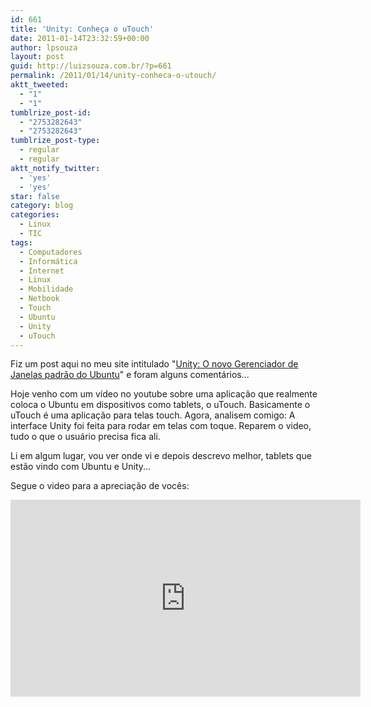 ```yaml
---
id: 661
title: 'Unity: Conheça o uTouch'
date: 2011-01-14T23:32:59+00:00
author: lpsouza
layout: post
guid: http://luizsouza.com.br/?p=661
permalink: /2011/01/14/unity-conheca-o-utouch/
aktt_tweeted:
  - "1"
  - "1"
tumblrize_post-id:
  - "2753282643"
  - "2753282643"
tumblrize_post-type:
  - regular
  - regular
aktt_notify_twitter:
  - 'yes'
  - 'yes'
star: false
category: blog
categories:
  - Linux
  - TIC
tags:
  - Computadores
  - Informática
  - Internet
  - Linux
  - Mobilidade
  - Netbook
  - Touch
  - Ubuntu
  - Unity
  - uTouch
---
```

Fiz um post aqui no meu site intitulado "[Unity: O novo Gerenciador de Janelas padrão do Ubuntu](http://luizsouza.com.br/2010/10/29/unity-o-novo-gerenciador-de-janelas-padrao-do-ubuntu/)" e foram alguns comentários...

Hoje venho com um vídeo no youtube sobre uma aplicação que realmente coloca o Ubuntu em dispositivos como tablets, o uTouch. Basicamente o uTouch é uma aplicação para telas touch. Agora, analisem comigo: A interface Unity foi feita para rodar em telas com toque. Reparem o video, tudo o que o usuário precisa fica ali.

Li em algum lugar, vou ver onde vi e depois descrevo melhor, tablets que estão vindo com Ubuntu e Unity...

Segue o video para a apreciação de vocês:

<iframe width="560" height="315" src="https://www.youtube-nocookie.com/embed/RzZ7gsTJGeo" frameborder="0" allow="accelerometer; autoplay; encrypted-media; gyroscope; picture-in-picture" allowfullscreen></iframe>
